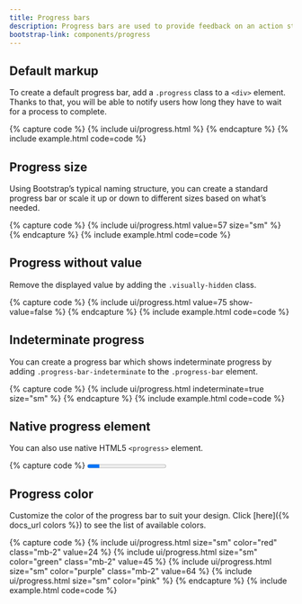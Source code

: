 ```yaml
---
title: Progress bars
description: Progress bars are used to provide feedback on an action status and inform users of the current progress. Although seemingly small interface elements, they are extremely hepful in managing users' expectations and preventing them from abandoning a process they have initiated.
bootstrap-link: components/progress
---
```



## Default markup

To create a default progress bar, add a `.progress` class to a `<div>` element. Thanks to that, you will be able to notify users how long they have to wait for a process to complete.

{% capture code %}
{% include ui/progress.html %}
{% endcapture %}
{% include example.html code=code %}


## Progress size

Using Bootstrap’s typical naming structure, you can create a standard progress bar or scale it up or down to different sizes based on what’s needed.

{% capture code %}
{% include ui/progress.html value=57 size="sm" %}
{% endcapture %}
{% include example.html code=code %}


## Progress without value

Remove the displayed value by adding the `.visually-hidden` class.

{% capture code %}
{% include ui/progress.html value=75 show-value=false %}
{% endcapture %}
{% include example.html code=code %}


## Indeterminate progress

You can create a progress bar which shows indeterminate progress by adding `.progress-bar-indeterminate` to the `.progress-bar` element.

{% capture code %}
{% include ui/progress.html indeterminate=true size="sm" %}
{% endcapture %}
{% include example.html code=code %}


## Native progress element

You can also use native HTML5 `<progress>` element.

{% capture code %}
<progress class="progress progress-sm" value="15" max="100"/>
{% endcapture %}
{% include example.html code=code %}


## Progress color

Customize the color of the progress bar to suit your design. Click [here]({% docs_url colors %}) to see the list of available colors.

{% capture code %}
{% include ui/progress.html size="sm" color="red" class="mb-2" value=24 %} 
{% include ui/progress.html size="sm" color="green" class="mb-2" value=45 %} 
{% include ui/progress.html size="sm" color="purple" class="mb-2" value=64 %} 
{% include ui/progress.html size="sm" color="pink" %} 
{% endcapture %}
{% include example.html code=code %}
